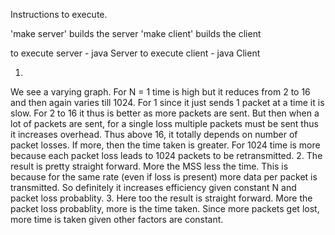 Instructions to execute.

'make server' builds the server
'make client' builds the client

to execute server - java Server <port> <filename> <probablity>
to execute client - java Client <server-hostname> <server-port> <filename> <value of N> <value of MSS>

1.
We see a varying graph. For N = 1 time is high but it reduces from 2 to 16 and then again varies till 1024.
For 1 since it just sends 1 packet at a time it is slow. For 2 to 16 it thus is better as more packets are sent. 
But then when a lot of packets are sent, for a single loss multiple packets must be sent thus it increases 
overhead. Thus above 16, it totally depends on number of packet losses. If more, then the time taken is greater.
For 1024 time is more because each packet loss leads to 1024 packets to be retransmitted.
2.
The result is pretty straight forward. More the MSS less the time. This is because for the same rate (even if 
loss is present) more data per packet is transmitted. So definitely it increases efficiency given constant N and 
packet loss probablity.
3.
Here too the result is straight forward. More the packet loss probablity, more is the time taken. Since more packets get lost, more time is taken given other factors are constant.